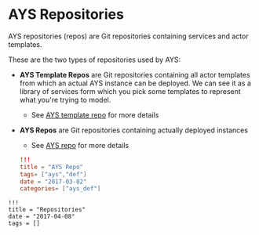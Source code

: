 # AYS Repositories

AYS repositories (repos) are Git repositories containing services and actor templates.

These are the two types of repositories used by AYS:

- **AYS Template Repos** are Git repositories containing all actor templates from which an actual AYS instance can be deployed. We can see it as a library of services form which you pick some templates to represent what you're trying to model.

  - See [AYS template repo](AYS-template-repo.md) for more details

- **AYS Repos** are Git repositories containing actually deployed instances

  - See [AYS repo](../FileDetails/AYS-repo.md) for more details


  ```toml
  !!!
  title = "AYS Repo"
  tags= ["ays","def"]
  date = "2017-03-02"
  categories= ["ays_def"]
  ```

```
!!!
title = "Repositories"
date = "2017-04-08"
tags = []
```
